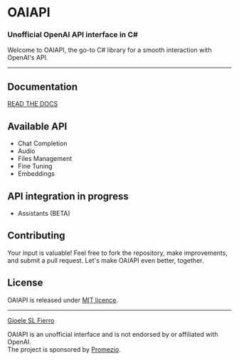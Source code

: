 # OAIAPI
### Unofficial OpenAI API interface in C# 
Welcome to OAIAPI, the go-to C# library for a smooth interaction with OpenAI's API. 

---

## Documentation
[READ THE DOCS](https://gslf.github.io/OAIAPI/)

## Available API
- Chat Completion 
- Audio
- Files Management 
- Fine Tuning 
- Embeddings

## API integration in progress
- Assistants (BETA)

## Contributing
Your input is valuable! Feel free to fork the repository, make improvements, and submit a pull request. Let's make OAIAPI even better, together.

## License
OAIAPI is released under [MIT licence](LICENSE).

---

[Gioele SL Fierro](https://gslf.it)

OAIAPI is an unofficial interface and is not endorsed by or affiliated with OpenAI. <br/>
The project is sponsored by [Promezio](https://promezio.it).
